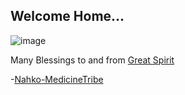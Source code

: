 ## Welcome Home...
![image](https://user-images.githubusercontent.com/37987346/90843123-ee0c3680-e32e-11ea-8bd6-8cbce49d4076.png)

 Many Blessings to and from [Great Spirit](https://youtu.be/0M7nETLOsKQ)
 
 -[Nahko-MedicineTribe](http://nahko.com/medicinetribe/)
 
